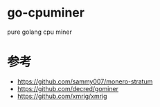 # go-cpuminer
pure golang cpu miner

# 参考
* https://github.com/sammy007/monero-stratum
* https://github.com/decred/gominer
* https://github.com/xmrig/xmrig